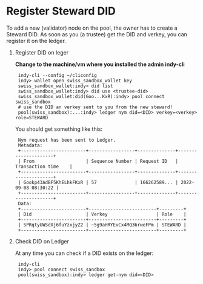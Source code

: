 # Register Steward DID

To add a new (validator) node on the pool, the owner has to create a Steward DID. As soon as you (a trustee) get the DID and verkey, you can register it on the ledger.

1. Register DID on leger

    **Change to the machine/vm where you installed the admin indy-cli**

        indy-cli --config ~/cliconfig
        indy> wallet open swiss_sandbox_wallet key
        swiss_sandbox_wallet:indy> did list
        swiss_sandbox_wallet:indy> did use <trustee-did>
        swiss_sandbox_wallet:did(Goo...KxR):indy> pool connect swiss_sandbox
        # use the DID an verkey sent to you from the new steward!
        pool(swiss_sandbox):...:indy> ledger nym did=<DID> verkey=<verkey> role=STEWARD

    You should get something like this:

        Nym request has been sent to Ledger.
        Metadata:
        +------------------------+-----------------+--------------+---------------------+
        | From                   | Sequence Number | Request ID   | Transaction time    |
        +------------------------+-----------------+--------------+---------------------+
        | Gookp43AdBF5KhELhkFKxR | 57              | 166262589... | 2022-09-08 08:30:22 |
        +------------------------+-----------------+--------------+---------------------+
        Data:
        +------------------------+-------------------------+---------+
        | Did                    | Verkey                  | Role    |
        +------------------------+-------------------------+---------+
        | SPRqtyUWSdXj6fuYzxjyZ2 | ~5g9aHRYEvCx4MQ36rweFPm | STEWARD |
        +------------------------+-------------------------+---------+

2. Check DID on Ledger

    At any time you can check if a DID exists on the ledger:

        indy-cli
        indy> pool connect swiss_sandbox
        pool(swiss_sandbox):indy> ledger get-nym did=<DID>